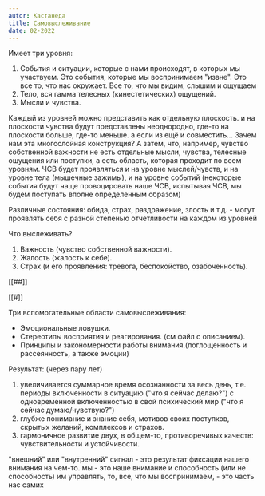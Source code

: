 ```yaml
---
autor: Кастанеда
title: Самовыслеживание
date: 02-2022
---
```

Имеет три уровня:
1. События и ситуации, которые с нами происходят, в которых мы участвуем. Это события, которые мы воспринимаем "извне". Это все то, что нас окружает. Все то, что мы видим, слышим и ощущаем
2. Тело, вся гамма телесных (кинестетических) ощущений.
3. Мысли и чувства.

Каждый из уровней можно представить как отдельную плоскость. и на плоскости чувства будут представлены неоднородно, где-то на плоскости больше, где-то меньше. а если из ещё и совместить... Зачем нам эта многослойная конструкция? А затем, что, например, чувство собственной важности не есть отдельные мысли, чувства, телесные ощущения или поступки, а есть область, которая проходит по всем уровням. ЧСВ будет проявляться и на уровне мыслей/чувств, и на уровне тела (мышечные зажимы), и на уровне событий (некоторые события будут чаще провоцировать наше ЧСВ, испытывая ЧСВ, мы будем поступать вполне определенным образом)

Различные состояния: обида, страх, раздражение, злость и т.д. - могут проявлять себя с разной степенью отчетливости на каждом из уровней

Что выслеживать?
1. Важность (чувство собственной важности).
2. Жалость (жалость к себе).
3. Страх (и его проявления: тревога, беспокойство, озабоченность).

[[##]]

[[#]]

Три вспомогательные области самовыслеживания:
- Эмоциональные ловушки.
- Стереотипы восприятия и реагирования. (см файл с описанием).
- Принципы и закономерности работы внимания.(поглощенность и рассеянность, а также эмоции)

Результат: (через пару лет)
1. увеличивается суммарное время осознанности за весь день, т.е. периоды включенности в ситуацию ("что я сейчас делаю?") с одновременной включенностью в свой психический мир ("что я сейчас думаю/чувствую?")
2. глубже понимание и знание себя, мотивов своих поступков, скрытых желаний, комплексов и страхов.
3. гармоничное развитие двух, в общем-то, противоречивых качеств: чувствительности и устойчивости.



"внешний" или "внутренний" сигнал - это результат фиксации нашего внимания на чем-то. мы - это наше внимание и способность (или не способность) им управлять, то, все, что мы воспринимаем, - это часть нас самих